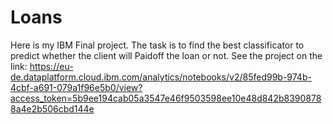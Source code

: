# Loans
Here is my IBM Final project. The task is to find the best classificator to predict whether the client will Paidoff the loan or not.
See the project on the link: https://eu-de.dataplatform.cloud.ibm.com/analytics/notebooks/v2/85fed99b-974b-4cbf-a691-079a1f96e5b0/view?access_token=5b9ee194cab05a3547e46f9503598ee10e48d842b83908788a4e2b506cbd144e
